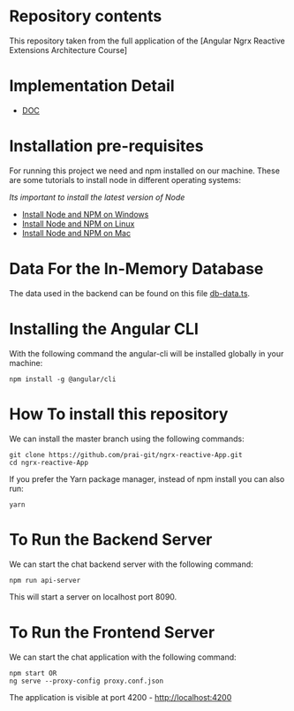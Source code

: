 
# Repository contents
This repository taken from the full application of the [Angular Ngrx Reactive Extensions Architecture Course]

# Implementation Detail
- [DOC](https://github.com/prai-git/ngrx-reactive-App/blob/master/DOC.md)

# Installation pre-requisites

For running this project we need and npm installed on our machine. These are some tutorials to install node in different operating systems:

*Its important to install the latest version of Node*

- [Install Node and NPM on Windows](https://www.youtube.com/watch?v=8ODS6RM6x7g)
- [Install Node and NPM on Linux](https://www.youtube.com/watch?v=yUdHk-Dk_BY)
- [Install Node and NPM on Mac](https://www.youtube.com/watch?v=Imj8PgG3bZU)

# Data For the In-Memory Database

The data used in the backend can be found on this file [db-data.ts](https://raw.githubusercontent.com/angular-university/ngrx-course/master/src/server/db-data.ts).

# Installing the Angular CLI

With the following command the angular-cli will be installed globally in your machine:

    npm install -g @angular/cli


# How To install this repository

We can install the master branch using the following commands:

    git clone https://github.com/prai-git/ngrx-reactive-App.git
    cd ngrx-reactive-App
    
If you prefer the Yarn package manager, instead of npm install you can also run:

    yarn
    
# To Run the Backend Server 

We can start the chat backend server with the following command:

    npm run api-server
    
This will start a server on localhost port 8090. 

# To Run the Frontend Server 

We can start the chat  application with the following command:

    npm start OR
    ng serve --proxy-config proxy.conf.json
    
  The application is visible at port 4200 - [http://localhost:4200](http://localhost:4200)
